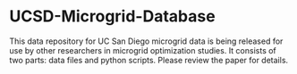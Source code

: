 # UCSD-Microgrid-Database
This data repository for UC San Diego microgrid data is
being released for use by other researchers in microgrid optimization
studies. It consists of two parts: data files and python scripts.
Please review the paper for details.
